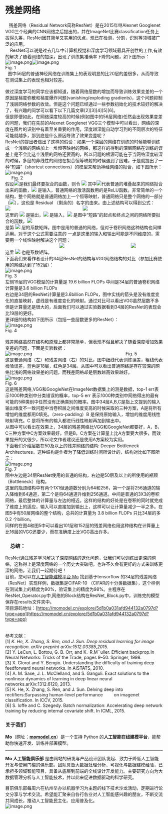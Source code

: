 # 残差网络

   残差网络（Residual Network简称ResNet）是在2015年继Alexnet Googlenet VGG三个经典的CNN网络之后提出的，并在ImageNet比赛classification任务上拔得头筹，ResNet因其简单又实用的优点，现已在检测，分割，识别等领域被广泛的应用。<br />    ResNet可以说是过去几年中计算机视觉和深度学习领域最具开创性的工作,有效的解决了随着网络的加深，出现了训练集准确率下降的问题，如下图所示：<br />![image.png](https://cdn.nlark.com/yuque/0/2019/png/388662/1561471243660-6a450746-964b-4e46-936e-624ad11b0e52.png#align=left&display=inline&height=231&name=image.png&originHeight=266&originWidth=396&size=21761&status=done&width=344)![image.png](https://cdn.nlark.com/yuque/0/2019/png/388662/1561471361969-e5fba1a8-dd85-40de-b236-e8b268b59661.png#align=left&display=inline&height=241&name=image.png&originHeight=258&originWidth=369&size=18371&status=done&width=344)<br />Fig. 1<br />  图中56层的普通神经网络在训练集上的表现明显的比20层的差很多，从而导致在测试集上的表现也相对较差。<br />
<br />做过深度学习的同学应该都知道，随着网络层数的增加而导致训练效果变差的一个原因是梯度弥散和梯度爆炸问题(vanishing/exploding gradients)，这个问题抑制了浅层网络参数的收敛。但是这个问题已经通过一些参数初始化的技术较好的解决了，有兴趣的同学可以看下以下几篇文章[2][3][4][5][6]。<br />但是即便如此，在网络深度较高的时候(例如图中的56层网络)任然会出现效果变差的问题，我们在先前的Alexnet Googlenet VGG三个模型中可以看出，网络的深度在图片的识别中有着至关重要的作用，深度越深能自动学习到的不同层次的特征可能就越多，那到底是什么原因导致了效果变差呢？<br />ResNet的提出者做出了这样的假设：如果一个深层的网络在训练的时候能够训练成一个浅层的网络加上一堆恒等映射的网络，那这样的得到的深层网络在训练的误差上是不会比这个浅层的网络还要高的，所以问题的根源可能在于当网络深度较深的时候，多层的非线性的网络在拟合恒等映射的时候遇到了困难，于是就提出了一种“短路”（shortcut connections）的模型来帮助神经网络的拟合，如下图所示：<br />![image.png](https://cdn.nlark.com/yuque/0/2019/png/388662/1561476193643-7fa3a9cc-85e9-49da-9f6f-491bbd11990a.png#align=left&display=inline&height=180&name=image.png&originHeight=248&originWidth=482&size=22726&status=done&width=349)<br />     Fig. 2<br />假设![](https://cdn.nlark.com/yuque/__latex/355b078226649f1cf244ee0f59eeaf3a.svg#card=math&code=H%28x%29&height=24&width=37)是我们最终要拟合的函数，则令 ![](https://cdn.nlark.com/yuque/__latex/54d65742ef351ebf8b11a1887faf31e7.svg#card=math&code=H%28x%29%3DF%28x%29%2Bx&height=24&width=121) 其中![](https://cdn.nlark.com/yuque/__latex/d76f2c4d6bdf142af5106c3f36e9e970.svg#card=math&code=F%28x%29&height=24&width=34)代表普通的堆叠起来的网络拟合出来的函数，![](https://cdn.nlark.com/yuque/__latex/9dd4e461268c8034f5c8564e155c67a6.svg#card=math&code=x&height=24&width=9) 是输入，普通网络的激活函数用的是ReLU函数。非常简单的一个结构，整个网络就是普通网络加上一个恒等映射，普通网络只是整个网络的一部分（![](https://cdn.nlark.com/yuque/__latex/b713db8c4efe4c1a7a3304d256f9b194.svg#card=math&code=F%28x%29%3DH%28x%29-x&height=24&width=121)），这也是 Residual （剩余的）名字的由来。由上述结构可以得到公式：<br />![](https://cdn.nlark.com/yuque/__latex/2921b6d8757b1d34ca7d7e8382901f5f.svg#card=math&code=y%3DF%28x%2C%5C%7BW_i%5C%7D%29%2Bx&height=24&width=137)                                                           ![](https://cdn.nlark.com/yuque/__latex/7acce3193127d4b71a6c2b140c22dc95.svg#card=math&code=%281%29&height=24&width=21)<br />这里的 ![](https://cdn.nlark.com/yuque/__latex/415290769594460e2e485922904f345d.svg#card=math&code=y&height=24&width=8) 是输出，![](https://cdn.nlark.com/yuque/__latex/9dd4e461268c8034f5c8564e155c67a6.svg#card=math&code=x&height=24&width=9) 是输入，![](https://cdn.nlark.com/yuque/__latex/f3e5dd0b1dc61a00993478289fd822ff.svg#card=math&code=F%28x%2C%5C%7BW_i%5C%7D%29&height=24&width=79) 是图中“短路”的起点和终点之间的网络所要拟合的函数，![](https://cdn.nlark.com/yuque/__latex/540bdf656419f2a308d7ad1571c664a0.svg#card=math&code=W_i&height=24&width=21)<br />是第 ![](https://cdn.nlark.com/yuque/__latex/865c0c0b4ab0e063e5caa3387c1a8741.svg#card=math&code=i&height=24&width=5) 层的系数矩阵。图中是用的普通的网络，但对于卷积网络这种结构也同样适用。对于这个公式需要注意的 一点是这里的输入和输出可能是不同维度的，需要用一个线性映射解决这个问题：<br />                                            ![](https://cdn.nlark.com/yuque/__latex/4add77731b95d49a23c4088d209b81fe.svg#card=math&code=y%3DF%28x%2C%5C%7BW_i%5C%7D%29%2BW_sx&height=24&width=160)                                                      ![](https://cdn.nlark.com/yuque/__latex/e4b00b4a65a415cf9ebaa9f83719c071.svg#card=math&code=%282%29&height=24&width=21)<br />这里 ![](https://cdn.nlark.com/yuque/__latex/bc09fe19e1165de9c3bdd48f49ab36a1.svg#card=math&code=W_s&height=24&width=23) 也是系数矩阵。<br />下面我们来看作者设计的34层ResNet的结构与VGG网络结构的对比（参加比赛使用的网络达到了152层）：<br />![image.png](https://cdn.nlark.com/yuque/0/2019/png/388662/1561703609123-33f446bd-18ab-4258-a0a8-dc799f2684a5.png#align=left&display=inline&height=629&name=image.png&originHeight=767&originWidth=383&size=74204&status=done&width=314)<br />Fig. 3<br />左侧19层的VGG模型的计算量是 19.6 billion FLOPs 中间是34层的普通卷积网络计算量是3.6 billion FLOPs<br />右边是34层的ResNet计算量是3.6billion FLOPs，图中实线的箭头是没有维度变化的直接映射，虚线是有维度变化的映射。通过对比可以看出VGG虽然层数不多但是计算量还是很大的，后面我们可以通过实验数据看到34层的ResNet的表现会比19层的更好。<br />更详细的结构如下图所示（包括一些层数更多的ResNet）：<br />![image.png](https://cdn.nlark.com/yuque/0/2019/png/388662/1561705484787-7f138544-f209-42a2-a4c5-c6551f4aa5a6.png#align=left&display=inline&height=275&name=image.png&originHeight=373&originWidth=846&size=63694&status=done&width=623)<br />Fig. 4<br />
<br />残差网络虽然在结构和原理上都非常简单，但表现不俗且解决了随着深度增加效果变差的问题，下面是实验数据：<br />![image.png](https://cdn.nlark.com/yuque/0/2019/png/388662/1561942424599-6b9a62c9-9999-457e-ab6f-0ad3503bcf5b.png#align=left&display=inline&height=428&name=image.png&originHeight=428&originWidth=1356&size=101322&status=done&width=1356)                                                                            Fig. 5<br />这是普通网络（左）和残差网络（右）的对比，图中细线代表训练误差，粗线代表检验误差，蓝色是18层，红色是34层。从图中可以看出普通网络是存在较深的网络比浅的网络效果差的问题，而残差网络却是层数越高效果越好。<br />![image.png](https://cdn.nlark.com/yuque/0/2019/png/388662/1561909717765-d3000c4d-7e97-4765-aa62-54cc4792a6bb.png#align=left&display=inline&height=321&name=image.png&originHeight=450&originWidth=562&size=71091&status=done&width=401)<br />Fig. 6<br />这是残差网络,VGG和GoogleNet在ImageNet数据集上的测是数据，top-1 err表示1000种类别中分类错误的概率，top-5 err 表示1000种类别中网络得出的最有可能的5种类别中任然没有正确类别的概率。图中34层A,B,C是指上文提到的输入输出维度不一致问题中当卷积层之间维度变高的时候采取的三种方案，A是将所有增加的维度都用0填充。（zero-padding）B 是保持原始输入，增加的维度用线性映射填充。C 是将所有的输入都进行线性映射再加到输出中。<br />从图中可以看出在效果上，34层的残差网络比VGG和GoogleNet都要好，A，B，C三种方案中C方案效果最好，但是B，C方案在计算量上比A方案要大很多，而效果提升的又很少，所以论文作者建议还是使用A方案较为实用。<br />下面我们介绍层数在50及以上的残差网络的结构: Deeper Bottleneck Architectures。这种结构是作者为了降低训练时间所设计的，结构对比如下图所示：<br />![image.png](https://cdn.nlark.com/yuque/0/2019/png/388662/1561909496528-ca164b0b-6eb8-492e-a9da-7a1096046bfd.png#align=left&display=inline&height=187&name=image.png&originHeight=286&originWidth=705&size=26939&status=done&width=462)<br />Fig. 7<br />图中左边是34层ResNet使用的普通的结构，右边是50层及以上的所使用的瓶颈（Bottleneck）结构，<br />这里的瓶颈结构中有两个1X1但通道数分别为64和256，第一个是将256通道的输入降维到64通道，第二个是将64通道升维到256通道。中间是普通的3X3的卷积网络，最后整体的计算量与左边的相近。这样的结构的好处是在卷积的同时就完成了维度上的适应，输入可以直接加到输出上，这样可以让计算量减少一半之多。在图5中有50层网络的整个结构，总共的计算量为 3.8 billion FLOPs 只比34层的多0.2 个billion。<br />同样的在图4和图5中可以看出101层和152层的残差网络也用这种结构在计算量上比16层的VGG还要少，而在准确度上比VGG高出许多。
<a name="YbSSn"></a>
###     总结：
ResNet通过残差学习解决了深度网络的退化问题，让我们可以训练出更深的网络，这称得上是深度网络的一个历史大突破吧。也许不久会有更好的方式来训练更深的网络，让我们一起期待吧！<br />目前，您可以在[人工智能建模平台 Mo](https://momodel.cn/) 找到基于tensorflow 的34层的残差网络（ResNet）实现样例，数据集是CIFAR-10 （CIFAR的十分类数据集），这个样例在测试集上的精度为90%，验证集上的精度为98%。主程序在ResNet_Operator.py中,网络的Block结构在ResNet_Block.py中，训练完的模型保存在results文件夹中。<br />项目源码地址：[https://momodel.cn/explore/5d1b0a031afd944132a0797d?type=app](https://momodel.cn/explore/5d1b0a031afd944132a0797d?type=app)<br />
<br />
<br />参考文献：<br />[1] _K. He, X. Zhang, S. Ren, and J. Sun. Deep residual learning for image recognition. arXiv preprint arXiv:1512.03385,2015._<br />[2] Y. LeCun, L. Bottou, G. B. Orr, and K.-R.M¨uller. Efficient backprop.In Neural Networks: Tricks of the Trade, pages 9–50. Springer, 1998.<br />[3] X. Glorot and Y. Bengio. Understanding the difficulty of training deep feedforward neural networks. In AISTATS, 2010.<br />[4] A. M. Saxe, J. L. McClelland, and S. Ganguli. Exact solutions to the nonlinear dynamics of learning in deep linear neural networks.arXiv:1312.6120, 2013.<br />[5] K. He, X. Zhang, S. Ren, and J. Sun. Delving deep into rectifiers:Surpassing human-level performance         on imagenet classification. In ICCV, 2015.<br />[6] S. Ioffe and C. Szegedy. Batch normalization: Accelerating deep network training by reducing internal covariate shift. In ICML, 2015.<br />

<a name="oxtTX"></a>
### 关于我们
**Mo**（网址：[**momodel.cn**](https://momodel.cn/)）是一个支持 Python 的**人工智能在线建模平台**，能帮助你快速开发、训练并部署模型。

---

**Mo 人工智能俱乐部** 是由网站的研发与产品设计团队发起、致力于降低人工智能开发与使用门槛的俱乐部。团队具备大数据处理分析、可视化与数据建模经验，已承担多领域智能项目，具备从底层到前端的全线设计开发能力。主要研究方向为大数据管理分析与人工智能技术，并以此来促进数据驱动的科学研究。

目前俱乐部每周六在杭州举办以机器学习为主题的线下技术沙龙活动，定期进行论文分享与学术交流。希望能汇聚来自各行各业对人工智能感兴趣的朋友，不断交流共同成长，推动人工智能民主化、应用普及化。<br />![image.png](https://cdn.nlark.com/yuque/0/2019/png/307794/1560565564936-bcd9ec1e-8e47-4373-ba0d-1ab3a696aee4.png#align=left&display=inline&height=175&name=image.png&originHeight=349&originWidth=720&size=170790&status=done&width=360)



